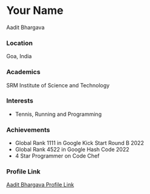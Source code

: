 # Your Name

Aadit Bhargava

### Location

Goa, India 

### Academics

SRM Institute of Science and Technology

### Interests

- Tennis, Running and Programming

### Achievements

- Global Rank 1111 in Google Kick Start Round B 2022
- Global Rank 4522 in Google Hash Code 2022
- 4 Star Programmer on Code Chef


### Profile Link

[Aadit Bhargava Profile Link](https://github.com/Bhargava-Aadit)